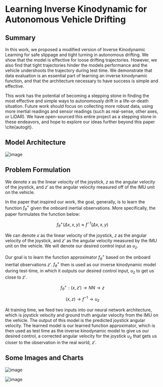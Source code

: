 # Learning Inverse Kinodynamic for Autonomous Vehicle Drifting 


## Summary
In this work, we proposed a modified version of Inverse Kinodynamic Learning for safe slippage and tight turning in autonomous drifting. We show that the model is effective for loose drifting trajectories. However, we also find that tight trajectories hinder the models performance and the vehicle undershoots the trajectory during test time. We demonstrate that data evaluation is an essential part of learning an inverse kinodynamic function, and that the architecture necessary to have success is simple and effective. 

This work has the potential of becoming a stepping stone in finding the most effective and simple ways to autonomously drift in a life-or-death situation. Future work should focus on collecting more robust data, using more inertial readings and sensor readings (such as real-sense, other axes, or LiDAR). We have open-sourced this entire project as a stepping stone in these endeavors, and hope to explore our ideas further beyond this paper \cite{autogit}.


## Model Architecture
![image](https://user-images.githubusercontent.com/61725820/234666525-a226c27b-9a0b-4167-bca0-e47f078894b6.png)

## Problem Formulation

We denote $x$ as the linear velocity of the joystick, $z$ as the angular velocity of the joystick, and $z'$ as the angular velocity measured off of the IMU unit on the vehicle. 

In the paper that inspired our work, the goal, generally, is to learn the function $f_{\theta}^{+}$ given the onboard inertial observations. More specifically, the paper formulates the function below: 

$$f_{\theta}^{+}(\Delta{x}, x, y) \approx f^{-1}(\Delta{x}, x, y)$$

We can denote $x$ as the linear velocity of the joystick, $z$ as the angular velocity of the joystick, and $z'$ as the angular velocity measured by the IMU unit on the vehicle. We will denote our desired control input as $u_{z}$. 

Our goal is to learn the function approximator $f_{\theta}^{+}$ based on the onboard inertial observations $z'$. $f_{\theta}^{+}$ then is used as our inverse kinodynamic model during test-time, in which it outputs our desired control input, $u_{z}$ to get us close to $z'$.

$$f_{\theta}^{+}: (x, z') \rightarrow {NN} \rightarrow z $$

$$(x, z) \rightarrow f^{-1} \rightarrow u_{z}$$

At training time, we feed two inputs into our neural network architecture, which is joystick velocity and ground truth angular velocity from the IMU on the vehicle. The output of this model is the predicted joystick angular velocity. The learned model is our learned function approximator, which is then used as test time as the inverse kinodynamic model to give us our desired control, a corrected angular velocity for the joystick $u_{z}$ that gets us closer to the observation in the real world, $z'$.

## Some Images and Charts

![image](https://user-images.githubusercontent.com/61725820/234667269-ad6f7835-d1ec-42be-9366-d9f372749c2d.png)

![image](https://user-images.githubusercontent.com/61725820/234667326-d18fb78d-0a21-4522-aaa0-1037f4746708.png)




